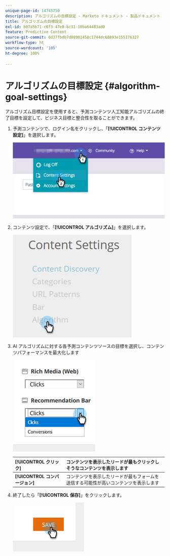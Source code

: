 ```yaml
---
unique-page-id: 14745750
description: アルゴリズムの目標設定 - Marketo ドキュメント - 製品ドキュメント
title: アルゴリズムの目標設定
exl-id: b07a5b71-c6f3-47e8-bc31-10ba64483ad0
feature: Predictive Content
source-git-commit: 0d37fbdb7d08901458c1744dc68893e155176327
workflow-type: ht
source-wordcount: '105'
ht-degree: 100%

---
```


# アルゴリズムの目標設定 {#algorithm-goal-settings}

アルゴリズム目標設定を使用すると、予測コンテンツ人工知能アルゴリズムの終了目標を設定して、ビジネス目標と整合性を取ることができます。

1. 予測コンテンツで、ログイン名をクリックし、「**[!UICONTROL コンテンツ設定]**」を選択します。

   ![](assets/1.png)

1. コンテンツ設定で、「**[!UICONTROL アルゴリズム]**」を選択します。

   ![](assets/two-1.png)

1. AI アルゴリズムに対する各予測コンテンツソースの目標を選択し、コンテンツパフォーマンスを最大化します

   ![](assets/three-new.png)

   | **[!UICONTROL クリック]** | コンテンツを表示したリードが最もクリックしそうなコンテンツを表示します |
   |---|---|
   | **[!UICONTROL コンバージョン]** | コンテンツを表示したリードが最もフォームを送信する可能性が高いコンテンツを表示します |

1. 終了したら「**[!UICONTROL 保存]**」をクリックします。

   ![](assets/four.png)
